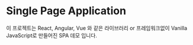 # Single Page Application

이 프로젝트는 React, Angular, Vue 와 같은 라이브러리 or 프레임워크없이 Vanilla JavaScript로 만들어진 SPA 데모 입니다.  


